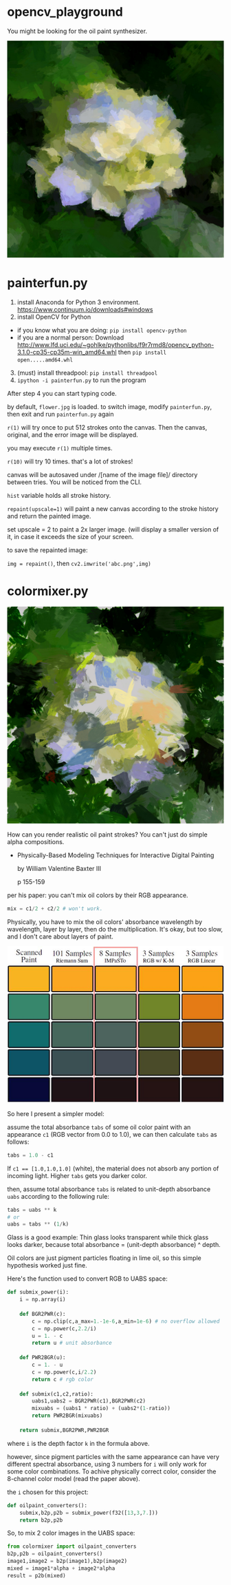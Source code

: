 # opencv_playground

You might be looking for the oil paint synthesizer.

![the flower](cover_newmodel.jpg)

# painterfun.py

1. install Anaconda for Python 3 environment. <https://www.continuum.io/downloads#windows>
2. install OpenCV for Python
  - if you know what you are doing: `pip install opencv-python`
  - if you are a normal person: Download
    <http://www.lfd.uci.edu/~gohlke/pythonlibs/f9r7rmd8/opencv_python-3.1.0-cp35-cp35m-win_amd64.whl>
    then `pip install open.....amd64.whl`
3. (must) install threadpool: `pip install threadpool`
4. `ipython -i painterfun.py` to run the program

After step 4 you can start typing code.

by default, `flower.jpg` is loaded. to switch image, modify `painterfun.py`, then exit and run `painterfun.py` again

`r(1)` will try once to put 512 strokes onto the canvas. Then the canvas, original, and the error image will be displayed.

you may execute `r(1)` multiple times.

`r(10)` will try 10 times. that's a lot of strokes!

canvas will be autosaved under /[name of the image file]/ directory between tries. You will be noticed from the CLI.

`hist` variable holds all stroke history.

`repaint(upscale=1)` will paint a new canvas according to the stroke history and return the painted image.

set upscale = 2 to paint a 2x larger image. (will display a smaller version of it, in case it exceeds the size of your screen.

to save the repainted image:

`img = repaint()`, then `cv2.imwrite('abc.png',img)`

# colormixer.py

![the draft flower](mixer_demonstration.jpg)

How can you render realistic oil paint strokes? You can't just do simple alpha compositions.

- Physically-Based Modeling Techniques for Interactive Digital Painting

  by William Valentine Baxter III

  p 155-159

per his paper: you can't mix oil colors by their RGB appearance.

```python
mix = c1/2 + c2/2 # won't work.
```

Physically, you have to mix the oil colors' absorbance wavelength by wavelength, layer by layer, then do the multiplication. It's okay, but too slow, and I don't care about layers of paint.

![the palette](colormixing.jpg)


So here I present a simpler model:

assume the total absorbance `tabs` of some oil color paint with an appearance `c1` (RGB vector from 0.0 to 1.0), we can then calculate `tabs` as follows:

```py
tabs = 1.0 - c1
```

If `c1 == [1.0,1.0,1.0]` (white), the material does not absorb any portion of incoming  light. Higher `tabs` gets you darker color.

then, assume total absorbance `tabs` is related to unit-depth absorbance `uabs` according to the following rule:
```py
tabs = uabs ** k
# or
uabs = tabs ** (1/k)
```

Glass is a good example: Thin glass looks transparent while thick glass looks darker, because total absorbance = (unit-depth absorbance) ^ depth.

Oil colors are just pigment particles floating in lime oil, so this simple hypothesis worked just fine.

Here's the function used to convert RGB to UABS space:

```py
def submix_power(i):
    i = np.array(i)

    def BGR2PWR(c):
        c = np.clip(c,a_max=1.-1e-6,a_min=1e-6) # no overflow allowed
        c = np.power(c,2.2/i)
        u = 1. - c
        return u # unit absorbance

    def PWR2BGR(u):
        c = 1. - u
        c = np.power(c,i/2.2)
        return c # rgb color

    def submix(c1,c2,ratio):
        uabs1,uabs2 = BGR2PWR(c1),BGR2PWR(c2)
        mixuabs = (uabs1 * ratio) + (uabs2*(1-ratio))
        return PWR2BGR(mixuabs)

    return submix,BGR2PWR,PWR2BGR
```

where `i` is the depth factor `k` in the formula above.

however, since pigment particles with the same appearance can have very different spectral absorbance, using 3 numbers for `i` will only work for some color combinations. To achive physically correct color, consider the 8-channel color model (read the paper above).

the `i` chosen for this project:

```py
def oilpaint_converters():
    submix,b2p,p2b = submix_power(f32([13,3,7.]))
    return b2p,p2b
```

So, to mix 2 color images in the UABS space:

```py
from colormixer import oilpaint_converters
b2p,p2b = oilpaint_converters()
image1,image2 = b2p(image1),b2p(image2)
mixed = image1*alpha + image2*alpha
result = p2b(mixed)
```
